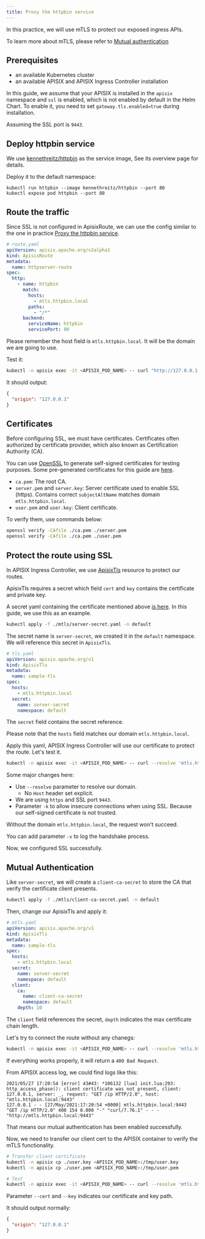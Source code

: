 ```yaml
---
title: Proxy the httpbin service
---
```


<!--
#
# Licensed to the Apache Software Foundation (ASF) under one or more
# contributor license agreements.  See the NOTICE file distributed with
# this work for additional information regarding copyright ownership.
# The ASF licenses this file to You under the Apache License, Version 2.0
# (the "License"); you may not use this file except in compliance with
# the License.  You may obtain a copy of the License at
#
#     http://www.apache.org/licenses/LICENSE-2.0
#
# Unless required by applicable law or agreed to in writing, software
# distributed under the License is distributed on an "AS IS" BASIS,
# WITHOUT WARRANTIES OR CONDITIONS OF ANY KIND, either express or implied.
# See the License for the specific language governing permissions and
# limitations under the License.
#
-->

In this practice, we will use mTLS to protect our exposed ingress APIs.

To learn more about mTLS, please refer to [Mutual authentication](https://en.wikipedia.org/wiki/Mutual_authentication)

## Prerequisites

- an available Kubernetes cluster
- an available APISIX and APISIX Ingress Controller installation

In this guide, we assume that your APISIX is installed in the `apisix` namespace and `ssl` is enabled, which is not enabled by default in the Helm Chart. To enable it, you need to set `gateway.tls.enabled=true` during installation.

Assuming the SSL port is `9443`.

## Deploy httpbin service

We use [kennethreitz/httpbin](https://hub.docker.com/r/kennethreitz/httpbin/) as the service image, See its overview page for details.

Deploy it to the default namespace:

```shell
kubectl run httpbin --image kennethreitz/httpbin --port 80
kubectl expose pod httpbin --port 80
```

## Route the traffic

Since SSL is not configured in ApisixRoute, we can use the config similar to the one in practice [Proxy the httpbin service](./proxy-the-httpbin-service.md).

```yaml
# route.yaml
apiVersion: apisix.apache.org/v2alpha1
kind: ApisixRoute
metadata:
  name: httpserver-route
spec:
  http:
    - name: httpbin
      match:
        hosts:
          - mtls.httpbin.local
        paths:
          - "/*"
      backend:
        serviceName: httpbin
        servicePort: 80
```

Please remember the host field is `mtls.httpbin.local`. It will be the domain we are going to use.

Test it:

```bash
kubectl -n apisix exec -it <APISIX_POD_NAME> -- curl "http://127.0.0.1:9080/ip" -H "Host: mtls.httpbin.local"
```

It should output:

```json
{
  "origin": "127.0.0.1"
}
```

## Certificates

Before configuring SSL, we must have certificates. Certificates often authorized by certificate provider, which also known as Certification Authority (CA).

You can use [OpenSSL](https://en.wikipedia.org/wiki/Openssl) to generate self-signed certificates for testing purposes. Some pre-generated certificates for this guide are [here](./mtls).

- `ca.pem`: The root CA.
- `server.pem` and `server.key`: Server certificate used to enable SSL (https). Contains correct `subjectAltName` matches domain `mtls.httpbin.local`.
- `user.pem` and `user.key`: Client certificate.

To verify them, use commands below:

```bash
openssl verify -CAfile ./ca.pem ./server.pem
openssl verify -CAfile ./ca.pem ./user.pem
```

## Protect the route using SSL

In APISIX Ingress Controller, we use [ApisixTls](../concepts/apisix_tls.md) resource to protect our routes.

ApisixTls requires a secret which field `cert` and `key` contains the certificate and private key.

A secret yaml containing the certificate mentioned above [is here](./mtls/server-secret.yaml). In this guide, we use this as an example.

```bash
kubectl apply -f ./mtls/server-secret.yaml -n default
```

The secret name is `server-secret`, we created it in the `default` namespace. We will reference this secret in `ApisixTls`.

```yaml
# tls.yaml
apiVersion: apisix.apache.org/v1
kind: ApisixTls
metadata:
  name: sample-tls
spec:
  hosts:
    - mtls.httpbin.local
  secret:
    name: server-secret
    namespace: default
```

The `secret` field contains the secret reference.

Please note that the `hosts` field matches our domain `mtls.httpbin.local`.

Apply this yaml, APISIX Ingress Controller will use our certificate to protect the route. Let's test it.

```bash
kubectl -n apisix exec -it <APISIX_POD_NAME> -- curl --resolve 'mtls.httpbin.local:9443:127.0.0.1' "https://mtls.httpbin.local:9443/ip" -k
```

Some major changes here:

- Use `--resolve` parameter to resolve our domain.
  - No `Host` header set explicit.
- We are using `https` and SSL port `9443`.
- Parameter `-k` to allow insecure connections when using SSL. Because our self-signed certificate is not trusted.

Without the domain `mtls.httpbin.local`, the request won't succeed.

You can add parameter `-v` to log the handshake process.

Now, we configured SSL successfully.

## Mutual Authentication

Like `server-secret`, we will create a `client-ca-secret` to store the CA that verify the certificate client presents.

```bash
kubectl apply -f ./mtls/client-ca-secret.yaml -n default
```

Then, change our ApisixTls and apply it:

```yaml
# mtls.yaml
apiVersion: apisix.apache.org/v1
kind: ApisixTls
metadata:
  name: sample-tls
spec:
  hosts:
    - mtls.httpbin.local
  secret:
    name: server-secret
    namespace: default
  client:
    ca:
      name: client-ca-secret
      namespace: default
    depth: 10
```

The `client` field references the secret, `depth` indicates the max certificate chain length.

Let's try to connect the route without any chanegs:

```bash
kubectl -n apisix exec -it <APISIX_POD_NAME> -- curl --resolve 'mtls.httpbin.local:9443:127.0.0.1' "https://mtls.httpbin.local:9443/ip" -k
```

If everything works properly, it will return a `400 Bad Request`.

From APISIX access log, we could find logs like this:

```log
2021/05/27 17:20:54 [error] 43#43: *106132 [lua] init.lua:293: http_access_phase(): client certificate was not present, client: 127.0.0.1, server: _, request: "GET /ip HTTP/2.0", host: "mtls.httpbin.local:9443"
127.0.0.1 - - [27/May/2021:17:20:54 +0000] mtls.httpbin.local:9443 "GET /ip HTTP/2.0" 400 154 0.000 "-" "curl/7.76.1" - - - "http://mtls.httpbin.local:9443"
```

That means our mutual authentication has been enabled successfully.

Now, we need to transfer our client cert to the APISIX container to verify the mTLS functionality.

```bash
# Transfer client certificate
kubectl -n apisix cp ./user.key <APISIX_POD_NAME>:/tmp/user.key
kubectl -n apisix cp ./user.pem <APISIX_POD_NAME>:/tmp/user.pem

# Test
kubectl -n apisix exec -it <APISIX_POD_NAME> -- curl --resolve 'mtls.httpbin.local:9443:127.0.0.1' "https://mtls.httpbin.local:9443/ip" -k --cert /tmp/user.pem --key /tmp/user.key
```

Parameter `--cert` and `--key` indicates our certificate and key path.

It should output normally:

```json
{
  "origin": "127.0.0.1"
}
```
